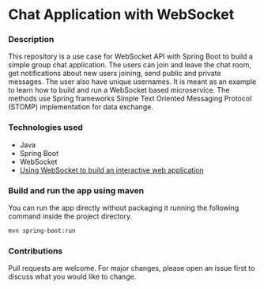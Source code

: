 # Chat Application with WebSocket

### Description

This repository is a use case for WebSocket API with Spring Boot to build a simple group chat application. The users can join and leave the chat room, get notifications about new users joining, send public and private messages. The user also have unique usernames.
It is meant as an example to learn how to build and run a WebSocket based microservice.
The methods use Spring frameworks Simple Text Oriented Messaging Protocol (STOMP) implementation for data exchange.

### Technologies used

* Java
* Spring Boot
* WebSocket
* [Using WebSocket to build an interactive web application](https://spring.io/guides/gs/messaging-stomp-websocket/)

### Build and run the app using maven

You can run the app directly without packaging it running the following command inside the project directory.

```bash
mvn spring-boot:run
```

### Contributions

Pull requests are welcome. For major changes, please open an issue first to discuss what you would like to change.
